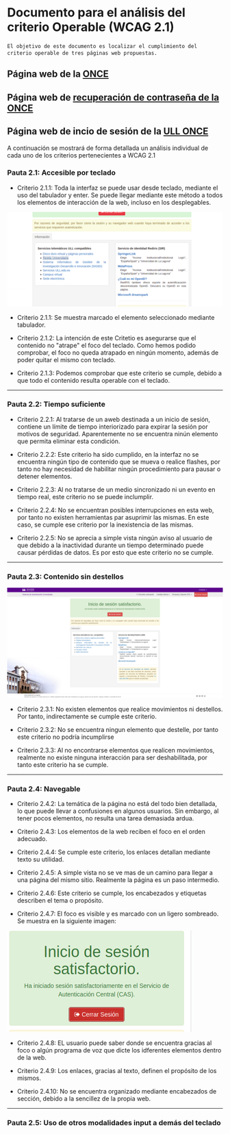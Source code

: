 # Documento para el análisis del criterio Operable  (WCAG 2.1)
    El objetivo de este documento es localizar el cumplimiento del 
    criterio operable de tres páginas web propuestas.

## Página web de la [ONCE](https://www.once.es/)


## Página web de [recuperación de contraseña de la ONCE](https://www.juegosonce.es/recordar-password)


## Página web de incio de sesión de la [ULL ONCE](https://login.ull.es/cas-1/login)

A continuación se mostrará de forma detallada un análisis individual de cada uno de los criterios pertenecientes a WCAG 2.1

### **Pauta 2.1: Accesible por teclado**

- Criterio 2.1.1: Toda la interfaz se puede usar desde teclado, mediante el uso del tabulador y enter. Se puede llegar mediante este método a todos los elementos de interacción de la web, incluso en los desplegables.

![Criterio 2.1.1](/media/img/CriterioULL2.1.1.png "Se muestra marcada el elemento seleccionado mediante tabulador")
- Criterio 2.1.1: Se muestra marcado el elemento seleccionado mediante tabulador.


- Criterio 2.1.2: La intención de este Critetio es asegurarse que el contenido no "atrape" el foco del teclado. Como hemos podido comprobar, el foco no queda atrapado en ningún momento, además de poder quitar el mismo con teclado.

- Criterio 2.1.3: Podemos comprobar que este criterio se cumple, debido a que todo el contenido resulta operable con el teclado.  

***
### **Pauta 2.2: Tiempo suficiente**

- Criterio 2.2.1: Al tratarse de un aweb destinada a un inicio de sesión, contiene un límite de tiempo interiorizado para expirar la sesión por motivos de seguridad. Aparentemente no se encuentra ninún elemento que permita eliminar esta condición.

- Criterio 2.2.2: Este criterio ha sido cumplido, en la interfaz no se encuentra ningún tipo de contenido que se mueva o realice flashes, por tanto no hay necesidad de habilitar ningún procedimiento para pausar o detener elementos.

- Criterio 2.2.3: Al no tratarse de un medio sincronizado ni un evento en tiempo real, este criterio no se puede inclumplir.

- Criterio 2.2.4: No se encuentran posibles interrupciones en esta web, por tanto no existen herramientas par asuprimir las mismas. En este caso, se cumple ese criterio por la inexistencia de las mismas.

- Criterio 2.2.5: No se aprecia a simple vista ningún aviso al usuario de que debido a la inactividad durante un tiempo determinado puede causar pérdidas de datos. Es por esto que este criterio no se cumple.

***
### **Pauta 2.3: Contenido sin destellos**

![Pauta 2.3](/media/img/criterio-web-ULL.png "No aparecen elementos móviles ni destellantes")

- Criterio 2.3.1: No existen elementos que realice movimientos ni destellos. Por tanto, indirectamente se cumple este criterio.

- Criterio 2.3.2: No se encuentra ningun elemento que destelle, por tanto este criterio no podría incumplirse

- Criterio 2.3.3: Al no encontrarse elementos que realicen movimientos, realmente no existe ninguna interacción para ser deshabilitada, por tanto este criterio ha se cumple.

***
### **Pauta 2.4: Navegable**

- Criterio 2.4.2: La temática de la página no está del todo bien detallada, lo que puede llevar a confusiones en algunos usuarios. Sin embargo, al tener pocos elementos, no resulta una tarea demasiada ardua.

- Criterio 2.4.3: Los elementos de la web reciben el foco en el orden adecuado.

- Criterio 2.4.4: Se cumple este criterio, los enlaces detallan mediante texto su utilidad.

- Criterio 2.4.5: A simple vista no se ve mas de un camino para llegar a una página del mismo sitio. Realmente la página es un paso intermedio.

- Criterio 2.4.6: Este criterio se cumple, los encabezados y etiquetas describen el tema o propósito.

- Criterio 2.4.7: El foco es visible y es marcado con un ligero sombreado. Se muestra en la siguiente imagen:

![Criterio 2.4.7](/media/img/criterio-sombreado-ull.png "Se muestra la sombra que establece el foco")

- Criterio 2.4.8: EL usuario puede saber donde se encuentra gracias al foco o algún programa de voz que dicte los idferentes elementos dentro de la web.

- Criterio 2.4.9: Los enlaces, gracias al texto, definen el propósito de los mismos.

- Criterio 2.4.10:  No se encuentra organizado mediante encabezados de sección, debido a la sencillez de la propia web.

***
### **Pauta 2.5: Uso de otros modalidades input a demás del teclado**